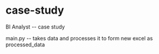 # case-study
BI Analyst -- case study

main.py --  takes data and processes it to form new excel as processed_data
